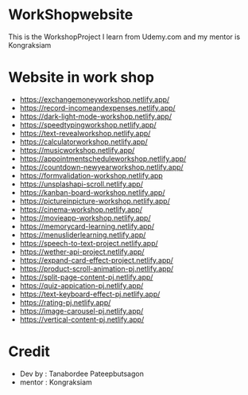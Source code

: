 # WorkShopwebsite
This is the WorkshopProject I learn from Udemy.com and my mentor is Kongraksiam

# Website in work shop
- https://exchangemoneyworkshop.netlify.app/
- https://record-incomeandexpenses.netlify.app/
- https://dark-light-mode-workshop.netlify.app/
- https://speedtypingworkshop.netlify.app/
- https://text-revealworkshop.netlify.app/
- https://calculatorworkshop.netlify.app/
- https://musicworkshop.netlify.app/
- https://appointmentscheduleworkshop.netlify.app/
- https://countdown-newyearworkshop.netlify.app/
- https://formvalidation-workshop.netlify.app
- https://unsplashapi-scroll.netlify.app/
- https://kanban-board-workshop.netlify.app/
- https://pictureinpicture-workshop.netlify.app/
- https://cinema-workshop.netlify.app/
- https://movieapp-workshop.netlify.app/
- https://memorycard-learning.netlify.app/
- https://menusliderlearning.netlify.app/
- https://speech-to-text-project.netlify.app/
- https://wether-api-project.netlify.app/
- https://expand-card-effect-project.netlify.app/
- https://product-scroll-animation-pj.netlify.app/
- https://split-page-content-pj.netlify.app/
- https://quiz-appication-pj.netlify.app/
- https://text-keyboard-effect-pj.netlify.app/
- https://rating-pj.netlify.app/
- https://image-carousel-pj.netlify.app/
- https://vertical-content-pj.netlify.app/
# Credit
- Dev by : Tanabordee Pateepbutsagon
- mentor : Kongraksiam
